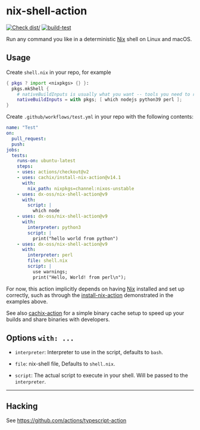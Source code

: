 # nix-shell-action

[![Check dist/](https://github.com/dx-oss/nix-shell-action/actions/workflows/check-dist.yml/badge.svg)](https://github.com/dx-oss/nix-shell-action/actions/workflows/check-dist.yml)
[![build-test](https://github.com/dx-oss/nix-shell-action/actions/workflows/test.yml/badge.svg)](https://github.com/dx-oss/nix-shell-action/actions/workflows/test.yml)

Run any command you like in a deterministic [Nix](https://nixos.org/nix/) shell on Linux and macOS.

## Usage

Create `shell.nix` in your repo, for example

```nix
{ pkgs ? import <nixpkgs> {} }:
  pkgs.mkShell {
    # nativeBuildInputs is usually what you want -- tools you need to run
    nativeBuildInputs = with pkgs; [ which nodejs python39 perl ];
}
```

Create `.github/workflows/test.yml` in your repo with the following contents:

```yaml
name: "Test"
on:
  pull_request:
  push:
jobs:
  tests:
    runs-on: ubuntu-latest
    steps:
    - uses: actions/checkout@v2
    - uses: cachix/install-nix-action@v14.1
      with:
        nix_path: nixpkgs=channel:nixos-unstable
    - uses: dx-oss/nix-shell-action@v9
      with:
        script: |
          which node
    - uses: dx-oss/nix-shell-action@v9
      with:
        interpreter: python3
        script: |
          print("hello world from python")
    - uses: dx-oss/nix-shell-action@v9
      with:
        interpreter: perl
        file: shell.nix
        script: |
          use warnings;
          print("Hello, World! from perl\n");
```

For now, this action implicitly depends on having [Nix] installed and set up correctly, such as through the [install-nix-action] demonstrated in the examples above.

See also [cachix-action](https://github.com/cachix/cachix-action) for a simple binary cache setup to speed up your builds and share binaries with developers.

## Options `with: ...`

- `interpreter`:  Interpreter to use in the script, defaults to `bash`. 

- `file`: nix-shell file, Defaults to `shell.nix`.

- `script`: The actual script to execute in your shell. Will be passed to the `interpreter`.

---

## Hacking

See https://github.com/actions/typescript-action

[Nix]: https://nixos.org/nix/
[install-nix-action]: https://github.com/marketplace/actions/install-nix 
